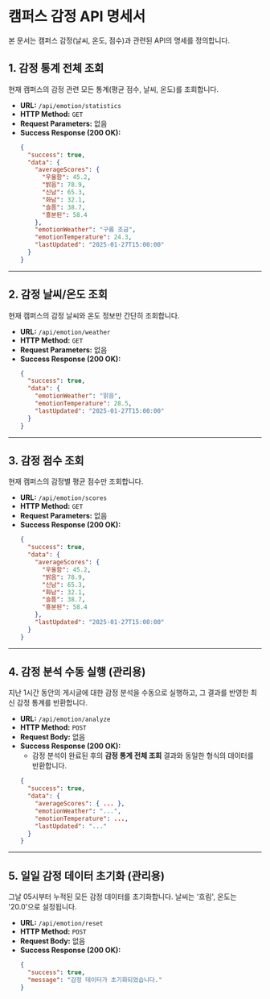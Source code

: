 # 캠퍼스 감정 API 명세서

본 문서는 캠퍼스 감정(날씨, 온도, 점수)과 관련된 API의 명세를 정의합니다.

## 1. 감정 통계 전체 조회

현재 캠퍼스의 감정 관련 모든 통계(평균 점수, 날씨, 온도)를 조회합니다.

- **URL:** `/api/emotion/statistics`
- **HTTP Method:** `GET`
- **Request Parameters:** 없음
- **Success Response (200 OK):**
    ```json
    {
      "success": true,
      "data": {
        "averageScores": {
          "우울함": 45.2,
          "밝음": 78.9,
          "신남": 65.3,
          "화남": 32.1,
          "슬픔": 38.7,
          "흥분된": 58.4
        },
        "emotionWeather": "구름 조금",
        "emotionTemperature": 24.3,
        "lastUpdated": "2025-01-27T15:00:00"
      }
    }
    ```

---

## 2. 감정 날씨/온도 조회

현재 캠퍼스의 감정 날씨와 온도 정보만 간단히 조회합니다.

- **URL:** `/api/emotion/weather`
- **HTTP Method:** `GET`
- **Request Parameters:** 없음
- **Success Response (200 OK):**
    ```json
    {
      "success": true,
      "data": {
        "emotionWeather": "맑음",
        "emotionTemperature": 28.5,
        "lastUpdated": "2025-01-27T15:00:00"
      }
    }
    ```

---

## 3. 감정 점수 조회

현재 캠퍼스의 감정별 평균 점수만 조회합니다.

- **URL:** `/api/emotion/scores`
- **HTTP Method:** `GET`
- **Request Parameters:** 없음
- **Success Response (200 OK):**
    ```json
    {
      "success": true,
      "data": {
        "averageScores": {
          "우울함": 45.2,
          "밝음": 78.9,
          "신남": 65.3,
          "화남": 32.1,
          "슬픔": 38.7,
          "흥분된": 58.4
        },
        "lastUpdated": "2025-01-27T15:00:00"
      }
    }
    ```

---

## 4. 감정 분석 수동 실행 (관리용)

지난 1시간 동안의 게시글에 대한 감정 분석을 수동으로 실행하고, 그 결과를 반영한 최신 감정 통계를 반환합니다.

- **URL:** `/api/emotion/analyze`
- **HTTP Method:** `POST`
- **Request Body:** 없음
- **Success Response (200 OK):**
    - 감정 분석이 완료된 후의 **감정 통계 전체 조회** 결과와 동일한 형식의 데이터를 반환합니다.
    ```json
    {
      "success": true,
      "data": {
        "averageScores": { ... },
        "emotionWeather": "...",
        "emotionTemperature": ...,
        "lastUpdated": "..."
      }
    }
    ```

---

## 5. 일일 감정 데이터 초기화 (관리용)

그날 05시부터 누적된 모든 감정 데이터를 초기화합니다. 날씨는 '흐림', 온도는 '20.0'으로 설정됩니다.

- **URL:** `/api/emotion/reset`
- **HTTP Method:** `POST`
- **Request Body:** 없음
- **Success Response (200 OK):**
    ```json
    {
      "success": true,
      "message": "감정 데이터가 초기화되었습니다."
    }
    ```
